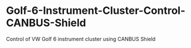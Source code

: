 # Golf-6-Instrument-Cluster-Control-CANBUS-Shield
Control of VW Golf 6 instrument cluster using CANBUS Shield 

